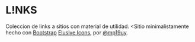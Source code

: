 L!NKS
=====
Coleccion de links a sitios con material de utilidad. 
<Sitio minimalistamente hecho con [Bootstrap](http://getbootstrap.com) [Elusive Icons](http://shoestrap.org/downloads/elusive-icons-webfont), por [@mp19uy](https://twitter.com/mp19uy).
